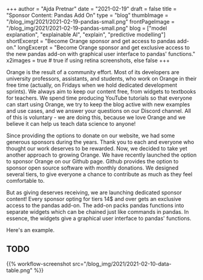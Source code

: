 +++
author = "Ajda Pretnar"
date = "2021-02-19"
draft = false
title = "Sponsor Content: Pandas Add On"
type = "blog"
thumbImage = "/blog_img/2021/2021-02-19-pandas-small.png"
frontPageImage = "/blog_img/2021/2021-02-19-pandas-small.png"
blog = ["model explanation", "explainable AI", "explain", "predictive modelling"]
shortExcerpt = "Become Orange sponsor and get access to pandas add-on."
longExcerpt = "Become Orange sponsor and get exclusive access to the new pandas add-on with graphical user interface to pandas' functions."
x2images = true  # true if using retina screenshots, else false
+++

Orange is the result of a community effort. Most of its developers are university professors, assistants, and students, who work on Orange in their free time (actually, on Fridays when we hold dedicated development sprints). We always aim to keep our content free, from widgets to textbooks for teachers. We spend time producing YouTube tutorials so that everyone can start using Orange, we try to keep the blog active with new examples and use cases, and we answer your questions on our Discord channel. All of this is voluntary - we are doing this, because we love Orange and we believe it can help us teach data science to anyone!

Since providing the options to donate on our website, we had some generous sponsors during the years. Thank you to each and everyone who thought our work deserves to be rewarded. Now, we decided to take yet another approach to growing Orange. We have recently launched the option to sponsor Orange on our Github page. Github provides the option to sponsor open source software with monthly donations. We designed several tiers, to give everyone a chance to contribute as much as they feel comfortable to.

But as giving deserves receiving, we are launching dedicated sponsor content! Every sponsor opting for tiers 14$ and over gets an exclusive access to the pandas add-on. The add-on packs pandas functions into separate widgets which can be chained just like commands in pandas. In essence, the widgets give a graphical user interface to pandas' functions.

Here's an example.

## TODO

{{% workflow-screenshot src="/blog_img/2021/2021-02-10-data-table.png" %}}
